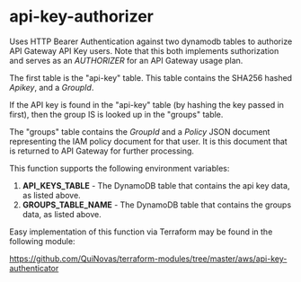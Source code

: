 # api-key-authorizer
Uses HTTP Bearer Authentication against two dynamodb tables to authorize API Gateway API Key users. Note that this both implements suthorization and serves as an _AUTHORIZER_ for an API Gateway usage plan. 

The first table is the "api-key" table. This table contains the SHA256 hashed _Apikey_, and a _GroupId_.

If the API key is found in the "api-key" table (by hashing the key passed in first), then the group IS is looked up in the "groups" table.

The "groups" table contains the _GroupId_ and a _Policy_ JSON document representing the IAM policy document for that user. It is this document that is returned to API Gateway for further processing.

This function supports the following environment variables:
1. **API_KEYS_TABLE** - The DynamoDB table that contains the api key data, as listed above.
2. **GROUPS_TABLE_NAME** - The DynamoDB table that contains the groups data, as listed above.

Easy implementation of this function via Terraform may be found in the following module: 

https://github.com/QuiNovas/terraform-modules/tree/master/aws/api-key-authenticator

